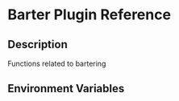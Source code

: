 # Barter Plugin Reference

## Description

Functions related to bartering

## Environment Variables
